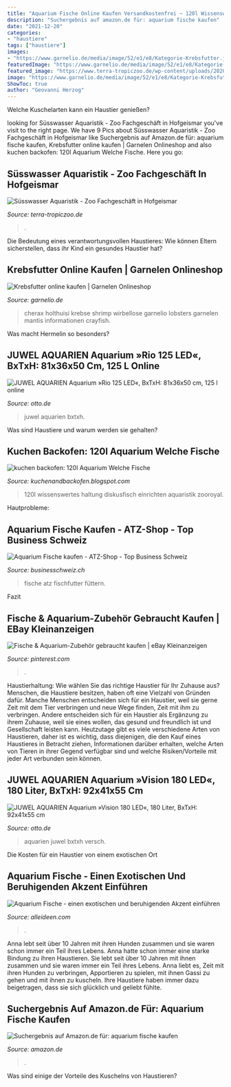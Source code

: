 ```yaml
---
title: "Aquarium Fische Online Kaufen Versandkostenfrei ~ 120l Wissenswertes Haltung Diskusfisch Einrichten Aquaristik Zooroyal"
description: "Suchergebnis auf amazon.de für: aquarium fische kaufen"
date: "2021-12-20"
categories:
- "haustiere"
tags: ["haustiere"]
images:
- "https://www.garnelio.de/media/image/52/e1/e8/Kategorie-Krebsfutter.jpg"
featuredImage: "https://www.garnelio.de/media/image/52/e1/e8/Kategorie-Krebsfutter.jpg"
featured_image: "https://www.terra-tropiczoo.de/wp-content/uploads/2020/01/Aquarium-Fische-kaufen-1200x800.jpg"
image: "https://www.garnelio.de/media/image/52/e1/e8/Kategorie-Krebsfutter.jpg"
ShowToc: true
author: "Geovanni Herzog"
---
```



Welche Kuschelarten kann ein Haustier genießen?

	

		
looking for Süsswasser Aquaristik - Zoo Fachgeschäft in Hofgeismar you've visit to the right page. We have 9 Pics about Süsswasser Aquaristik - Zoo Fachgeschäft in Hofgeismar like Suchergebnis auf Amazon.de für: aquarium fische kaufen, Krebsfutter online kaufen | Garnelen Onlineshop and also kuchen backofen: 120l Aquarium Welche Fische. Here you go:
		
    
## Süsswasser Aquaristik - Zoo Fachgeschäft In Hofgeismar

<img loading=lazy src="https://www.terra-tropiczoo.de/wp-content/uploads/2020/01/Aquarium-Fische-kaufen-1200x800.jpg" onerror="this.onerror=null;this.src='https://tse2.mm.bing.net/th?id=OIP.DNx9wohC1aTxL81dVESsqgHaE8&amp;pid=15.1';" alt="Süsswasser Aquaristik - Zoo Fachgeschäft in Hofgeismar">

_Source: terra-tropiczoo.de_

>. 

	

Die Bedeutung eines verantwortungsvollen Haustieres: Wie können Eltern sicherstellen, dass ihr Kind ein gesundes Haustier hat?

    
## Krebsfutter Online Kaufen | Garnelen Onlineshop

<img loading=lazy src="https://www.garnelio.de/media/image/52/e1/e8/Kategorie-Krebsfutter.jpg" onerror="this.onerror=null;this.src='https://tse4.mm.bing.net/th?id=OIP.uMyo7Q0LfH9N9rsZcUcreAHaF7&amp;pid=15.1';" alt="Krebsfutter online kaufen | Garnelen Onlineshop">

_Source: garnelio.de_

>cherax holthuisi krebse shrimp wirbellose garnelio lobsters garnelen mantis informationen crayfish. 

	

Was macht Hermelin so besonders?

    
## JUWEL AQUARIEN Aquarium »Rio 125 LED«, BxTxH: 81x36x50 Cm, 125 L Online

<img loading=lazy src="https://i.otto.de/i/otto/fbde5b91-785e-5611-bc13-938278f6032e/juwel-aquarien-aquarium-rio-125-led-bxtxh-81x36x50-cm-125-l-natur.jpg?$formatz$" onerror="this.onerror=null;this.src='https://tse3.mm.bing.net/th?id=OIP.Xotx368WbklE1ROmEzg0UAHaE3&amp;pid=15.1';" alt="JUWEL AQUARIEN Aquarium »Rio 125 LED«, BxTxH: 81x36x50 cm, 125 l online">

_Source: otto.de_

>juwel aquarien bxtxh. 

	

Was sind Haustiere und warum werden sie gehalten?

    
## Kuchen Backofen: 120l Aquarium Welche Fische

<img loading=lazy src="https://lh5.googleusercontent.com/proxy/xIgXEMDZia9nkbH1MPTxwvCnCPFG984SajE3Qp4xHF_SCwEOcHJfLGuipjVeFXpqOAT3g-RAoNB8rbJvtXz1H_6zXSJ0QYOYI9-SY5o5_8ALASXLO3mMT7MwA6prIghsKSwJQTnGdNPRQqVGc_rcDBn_3SVJ2bcp1QZFxw=w1200-h630-p-k-no-nu" onerror="this.onerror=null;this.src='https://tse1.mm.bing.net/th?id=OIP.ZR27PBsalCkSr5p5p2tMBAHaFd&amp;pid=15.1';" alt="kuchen backofen: 120l Aquarium Welche Fische">

_Source: kuchenandbackofen.blogspot.com_

>120l wissenswertes haltung diskusfisch einrichten aquaristik zooroyal. 

	

Hautprobleme:

    
## Aquarium Fische Kaufen - ATZ-Shop - Top Business Schweiz

<img loading=lazy src="https://businesschweiz.ch/wp-content/uploads/2020/06/atz_Aquariumzubehoer.jpg" onerror="this.onerror=null;this.src='https://tse3.mm.bing.net/th?id=OIP.XyyKaWiFNoSgDgJDHUhbZAHaCz&amp;pid=15.1';" alt="Aquarium Fische kaufen - ATZ-Shop - Top Business Schweiz">

_Source: businesschweiz.ch_

>fische atz fischfutter füttern. 

	

Fazit

    
## Fische &amp; Aquarium-Zubehör Gebraucht Kaufen | EBay Kleinanzeigen

<img loading=lazy src="https://i.pinimg.com/736x/f9/33/15/f93315b3ca0944834c053acb9ecf68c6--aquarium-terrarium-ebay-kleinanzeigen.jpg" onerror="this.onerror=null;this.src='https://tse2.mm.bing.net/th?id=OIP.abyhtcuNHaTrgcKW71fyfwHaEv&amp;pid=15.1';" alt="Fische &amp; Aquarium-Zubehör gebraucht kaufen | eBay Kleinanzeigen">

_Source: pinterest.com_

>. 

	

Haustierhaltung: Wie wählen Sie das richtige Haustier für Ihr Zuhause aus?
Menschen, die Haustiere besitzen, haben oft eine Vielzahl von Gründen dafür. Manche Menschen entscheiden sich für ein Haustier, weil sie gerne Zeit mit dem Tier verbringen und neue Wege finden, Zeit mit ihm zu verbringen. Andere entscheiden sich für ein Haustier als Ergänzung zu ihrem Zuhause, weil sie eines wollen, das gesund und freundlich ist und Gesellschaft leisten kann. Heutzutage gibt es viele verschiedene Arten von Haustieren, daher ist es wichtig, dass diejenigen, die den Kauf eines Haustieres in Betracht ziehen, Informationen darüber erhalten, welche Arten von Tieren in ihrer Gegend verfügbar sind und welche Risiken/Vorteile mit jeder Art verbunden sein können.

    
## JUWEL AQUARIEN Aquarium »Vision 180 LED«, 180 Liter, BxTxH: 92x41x55 Cm

<img loading=lazy src="https://i.otto.de/i/otto/17805402-4db1-586d-822b-bac7a325712e/juwel-aquarien-aquarium-vision-180-led-180-liter-bxtxh-92x41x55-cm-schwarz.jpg?$formatz$" onerror="this.onerror=null;this.src='https://tse1.mm.bing.net/th?id=OIP.-qgiz2z04_V8FVrZGJ9rhgHaEx&amp;pid=15.1';" alt="JUWEL AQUARIEN Aquarium »Vision 180 LED«, 180 Liter, BxTxH: 92x41x55 cm">

_Source: otto.de_

>aquarien juwel bxtxh versch. 

	

Die Kosten für ein Haustier von einem exotischen Ort

    
## Aquarium Fische - Einen Exotischen Und Beruhigenden Akzent Einführen

<img loading=lazy src="https://alleideen.com/wp-content/uploads/2015/05/fische-für-aquarium-aquarium-fische-kaufen.jpg" onerror="this.onerror=null;this.src='https://tse4.mm.bing.net/th?id=OIP.Misan_LFLzk6X19Fh7qbggHaEo&amp;pid=15.1';" alt="Aquarium Fische - einen exotischen und beruhigenden Akzent einführen">

_Source: alleideen.com_

>. 

	

Anna lebt seit über 10 Jahren mit ihren Hunden zusammen und sie waren schon immer ein Teil ihres Lebens.
Anna hatte schon immer eine starke Bindung zu ihren Haustieren. Sie lebt seit über 10 Jahren mit ihnen zusammen und sie waren immer ein Teil ihres Lebens. Anna liebt es, Zeit mit ihren Hunden zu verbringen, Apportieren zu spielen, mit ihnen Gassi zu gehen und mit ihnen zu kuscheln. Ihre Haustiere haben immer dazu beigetragen, dass sie sich glücklich und geliebt fühlte.

    
## Suchergebnis Auf Amazon.de Für: Aquarium Fische Kaufen

<img loading=lazy src="https://m.media-amazon.com/images/I/61h6+ao1P6L._AC_UL800_QL65_.jpg" onerror="this.onerror=null;this.src='https://tse3.mm.bing.net/th?id=OIP.Iq94fdWS_d2YbvnYX-mMoAAAAA&amp;pid=15.1';" alt="Suchergebnis auf Amazon.de für: aquarium fische kaufen">

_Source: amazon.de_

>. 

	

Was sind einige der Vorteile des Kuschelns von Haustieren?

